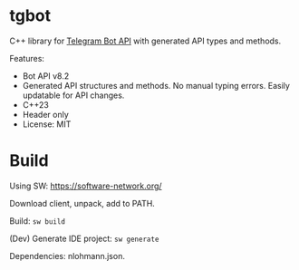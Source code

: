 # tgbot

C++ library for [Telegram Bot API](https://core.telegram.org/bots/api) with generated API types and methods.

Features:

* Bot API v8.2
* Generated API structures and methods. No manual typing errors. Easily updatable for API changes.
* C++23
* Header only
* License: MIT

# Build

Using SW: https://software-network.org/

Download client, unpack, add to PATH.

Build: `sw build`

(Dev) Generate IDE project: `sw generate`

Dependencies: nlohmann.json.
